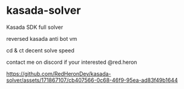 # kasada-solver
Kasada SDK full solver

reversed kasada anti bot vm 

cd & ct 
decent solve speed 

contact me on discord if your interested @red.heron


https://github.com/RedHeronDev/kasada-solver/assets/171867107/cb407566-0c68-46f9-95ea-ad83f49b1644

